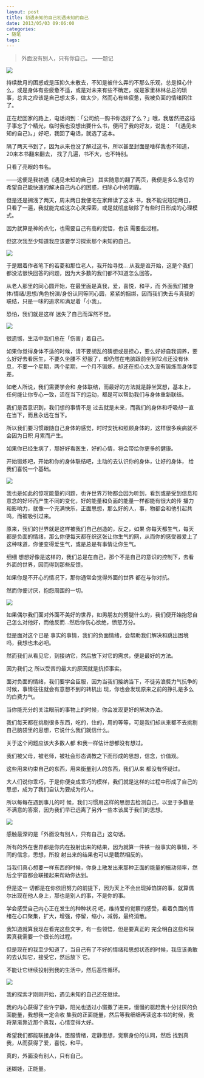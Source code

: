 ```yaml
---
layout: post
title: 初遇未知的自己初遇未知的自己
date: 2013/05/03 09:06:00
categories:
- 随笔
tags:
---
```


> 外面没有别人，只有你自己。 ——题记

![](http://pics.naaln.com/blog/2019-05-14-123507.jpg-basicBlog)

持续数月的困惑或是压抑久未散去，不知是被什么弄的不那么乐观，总是担心什么，或是身体有些疲惫不适，或是对未来有些不确定，或是家里林林总总的琐 事，总言之应该是自己想太多，做太少，然而心有些疲惫，我被负面的情绪困住了。

正在赶回家的路上，电话问到：「公司统一购书你选好了么？」哦，我居然把这档子事忘了个精光，临时我也没想出要什么书，便问了我的好友，说是： 「《遇见未知的自己》。」好吧，我回了电话，就选了这本。

隔了两天书到了，因为从来也没了解过这书，所以甚至封面是啥样我也不知道，20来本书翻来翻去， 找了几遍，书不大，也不特别。

只看了亮眼的书名。

——这便是我初遇《遇见未知的自己》 其实随意的翻了两页，我便是多么急切的希望自己能快速的解决自己内心的困惑，扫除心中的阴霾。

但是还是搁浅了两天，周末两日我便宅在家拜读了这本 书，我不能说短短两日，只看了一遍，我就能完成这次心灵探索，或是就彻底破除了有些时日形成的心理模式。

因为就算是神的点化，也需要自己有高的觉悟，也该 需要些过程。

但这次我至少知道我应该要学习探索那个未知的自己。

![](http://pics.naaln.com/blog/2019-05-14-123508.jpg-basicBlog)

于是跟着作者笔下的若菱和那位老人，我开始寻找… 从我是谁开始，这是个我们都没法很快回答的问题，因为大多数的我们都不知道怎么回答。

从老人那里的同心圆开始，在最里面是真我，爱，喜悦，和平，而 外面我们被身体/情绪/思想/角色扮演/身份认同等同心圆，紧紧的捆绑，因而我们失去与真我的联结，只是一味的追求和满足着「小我」。

恐怕，我们就是这样 迷失了自己而浑然不觉。

![](http://pics.naaln.com/blog/2019-05-14-123509.jpg-basicBlog)

很遗憾，生活中我们总在「伤害」着自己。

如果你觉得身体不适的时候，请不要胡乱的猜想或是担心，要么好好自我调养，要么好好去看医生，不要久坐腰不 舒服了，却仍然在电脑跟前坐到12点还没有休息，不要一个星期，两个星期，一个月不锻炼，却还在担心太久没有锻炼而身体变差。

如老人所说，我们需要学会和 身体联结，而最好的方法就是静坐冥想，基本上，任何能让你专心一致，活在当下的运动，都是可以帮助我们与身体重新联结。

我们是否意识到，我们想的事情不是 过去就是未来，而我们的身体和呼吸却一直在当下，而且永远在当下。

所以我们要习惯跟随自己身体的感觉，时时安抚和照顾身体的，这样很多疾病就不会因为日积 月累而产生。

如果你已经生病了，那好好看医生，好的心情，将会带给你更多的健康。

开始锻炼吧，开始和你的身体联结吧，主动的去认识你的身体，让好的身体， 给我们喜悦一个基础。

![](http://pics.naaln.com/blog/2019-05-14-123510.jpg-basicBlog)

我也是如此的惊叹能量的问题，也许世界万物都会因为听到，看到或是受到信息和意念的好坏而产生不同的变化，好的能量和负面的能量一样都能有很大的传 播力和影响力，就像一个充满快乐，正面思想，那么好的人，事，物都会和他引起共鸣，而被吸引过来。

原来，我们的世界就是这样被我们自己创造的，反之，如果 你每天都生气，每天都是负面的情绪，那么你便每天都在织这张让你生气的网，从而你的感受器爱上了这种味道，你便变得爱生气，或是总是有事情让你生气。

细细 想想好像是这样的，我们总是在自己，那个不是自己的意识的控制下，去看外面的世界，因而得到那些反馈。

如果你是不开心的情况下，那你通常会觉得外面的世界 都在与你对抗。

然而你便讨厌，抱怨周围的一切。

![](http://pics.naaln.com/blog/2019-05-14-123514.jpg-basicBlog)

如果偶尔我们面对外面不美好的世界，如男朋友的劈腿什么的，我们便开始抱怨自己怎么对他好，而他反而…然后你伤心欲绝，愤怒万分。

但是面对这个已是 事实的事情，我们的负面情绪，会帮助我们解决和跳出困境吗，我想也未必吧。

然而我们从看见它，到接纳它，然后放下对它的需求，便是最好的方法。

因为我们之 所以受苦的最大的原因就是抗拒事实。

面对负面的情绪，我们要学会臣服，因为当我们接纳当下，不徒劳浪费力气抗争的时候，事情往往就会有意想不到的转机出 现，你也会发现原来之前的挣扎是多么的白费力气。

当你能充分的关注眼前的事物上的时候，你会发现更好的解决办法。

我们每天都在挑剔很多东西，吃的，住的，用的等等，可是我们却从来都不去挑剔自己脑袋里的思想，它说什么我们就信什么。

关于这个问题应该大多数人都 和我一样估计想都没有想过。

我们被父母，被老师，被社会形态调教之下而形成的思想，信念，价值观。

这些用来约束自己的东西，用来衡量别人的东西，我们从来 都没有怀疑过。

大人们说你乖巧，于是你便变成乖巧的模样，我们就是这样的过程中形成了自己的思想，成为了我们自认为要成为的人。

所以每每在遇到事儿的时 候，我们习惯用这样的思想去检测自己，以至于多数是不满意的答案，因为我们早已远离了另外一些本该属于我们的思想。

![](http://pics.naaln.com/blog/2019-05-14-123515.jpg-basicBlog)

感触最深的是「外面没有别人，只有自己」这句话。

所有的外在世界都是你内在投射出来的结果，因为就算一件铁一般事实的事情，不同的信念，思想，所投 射出来的结果也可以是截然相反的。

当我们真心想要一样东西的时候，你身上散发出来那种正面的能量的振动频率，然后全宇宙都会联接起来帮助你达到。

但是这一 切都是在你依旧努力的前提下，因为天上不会出现掉馅饼的事，就算偶尔出现在他人身上，那也是别人的事，不是你的事。

学会感受自己内心正在发生的种种状况 吧，维持爱的觉察的感受，看着负面的情绪在心口聚集，扩大，增强，停留，缩小，减弱，最终消散。

我知道就算我现在看完这些文字，有一些领悟，但是要真正的 完全明白这些和探索真我需要一个很长的过程。

但是现在的我至少知道了，当自己有了不好的情绪和思想状态的时候，我应该勇敢的去认知它，接受它，然后放下 它。

不能让它继续投射到我的生活中，然后恶性循环。

![](http://pics.naaln.com/blog/2019-05-14-123518.jpg-basicBlog)

我的探索才刚刚开始，遇见未知的自己还在继续。

我的内心获得了些许宁静，阳光也透过小窗撒了进来，慢慢的驱赶我十分讨厌的负面能量，我想我一定会收 集我的正面能量，然后等我细细再读这本书的时候，我将渐渐靠近那个真我，心情变得大好。

希望我们都能联接身体，臣服情绪，定静思想，觉察身份的认同，然后 找到真我，从而获得了爱，喜悦，和平。

真的，外面没有别人，只有自己。

迷糊娃，正能量。